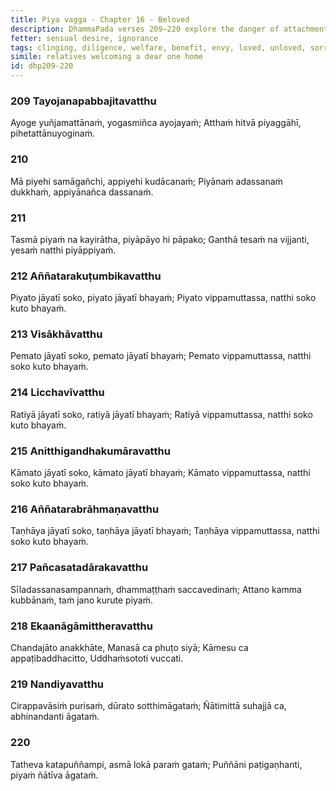```yaml
---
title: Piya vagga - Chapter 16 - Beloved
description: DhammaPada verses 209–220 explore the danger of attachment to what is pleasing, how sorrow and fear arises from the beloved, fondness, delight, sensual pleasures, and craving, who is dear to the people, who flows upstream, and on the importance of merit.
fetter: sensual desire, ignorance
tags: clinging, diligence, welfare, benefit, envy, loved, unloved, sorrow, fear, fondness, delight, sensual pleasures, craving, virtue, vision, truth, aspiration, Nibbāna, relatives, friends, merit, death, dhp
simile: relatives welcoming a dear one home
id: dhp209-220
---
```


### 209 Tayojanapabbajitavatthu

Ayoge yuñjamattānaṁ,
yogasmiñca ayojayaṁ;
Atthaṁ hitvā piyaggāhī,
pihetattānuyoginaṁ.

### 210

Mā piyehi samāgañchi,
appiyehi kudācanaṁ;
Piyānaṁ adassanaṁ dukkhaṁ,
appiyānañca dassanaṁ.

### 211

Tasmā piyaṁ na kayirātha,
piyāpāyo hi pāpako;
Ganthā tesaṁ na vijjanti,
yesaṁ natthi piyāppiyaṁ.

### 212 Aññatarakuṭumbikavatthu

Piyato jāyatī soko,
piyato jāyatī bhayaṁ;
Piyato vippamuttassa,
natthi soko kuto bhayaṁ.

### 213 Visākhāvatthu

Pemato jāyatī soko,
pemato jāyatī bhayaṁ;
Pemato vippamuttassa,
natthi soko kuto bhayaṁ.

### 214 Licchavīvatthu

Ratiyā jāyatī soko,
ratiyā jāyatī bhayaṁ;
Ratiyā vippamuttassa,
natthi soko kuto bhayaṁ.

### 215 Anitthigandhakumāravatthu

Kāmato jāyatī soko,
kāmato jāyatī bhayaṁ;
Kāmato vippamuttassa,
natthi soko kuto bhayaṁ.

### 216 Aññatarabrāhmaṇavatthu

Taṇhāya jāyatī soko,
taṇhāya jāyatī bhayaṁ;
Taṇhāya vippamuttassa,
natthi soko kuto bhayaṁ.

### 217 Pañcasatadārakavatthu

Sīladassanasampannaṁ,
dhammaṭṭhaṁ saccavedinaṁ;
Attano kamma kubbānaṁ,
taṁ jano kurute piyaṁ.

### 218 Ekaanāgāmittheravatthu

Chandajāto anakkhāte,
Manasā ca phuṭo siyā;
Kāmesu ca appaṭibaddhacitto,
Uddhaṁsototi vuccati.

### 219 Nandiyavatthu

Cirappavāsiṁ purisaṁ,
dūrato sotthimāgataṁ;
Ñātimittā suhajjā ca,
abhinandanti āgataṁ.

### 220

Tatheva katapuññampi,
asmā lokā paraṁ gataṁ;
Puññāni paṭigaṇhanti,
piyaṁ ñātīva āgataṁ.